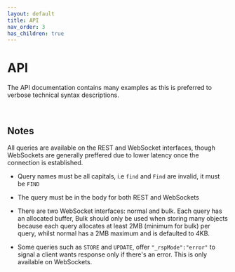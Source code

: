 ```yaml
---
layout: default
title: API
nav_order: 3
has_children: true
---
```


# API
The API documentation contains many examples as this is preferred to verbose technical syntax descriptions.

<br/>

## Notes
All queries are available on the REST and WebSocket interfaces, though WebSockets are generally preffered due to lower latency once the connection is established.

- Query names must be all capitals, i.e `find` and `Find` are invalid, it must be `FIND`

- The query must be in the body for both REST and WebSockets

- There are two WebSocket interfaces: normal and bulk. Each query has an allocated buffer, Bulk should only be used when storing many objects because each query allocates at least 2MB (minimum for bulk) per query, whilst normal has a 2MB maximum and is defaulted to 4KB.

- Some queries such as `STORE` and `UPDATE`, offer `"_rspMode":"error"` to signal a client wants response only if there's an error. This is only available on WebSockets.
